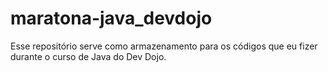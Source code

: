 # maratona-java_devdojo
Esse repositório serve como armazenamento para os códigos que eu fizer durante o curso de Java do Dev Dojo.
